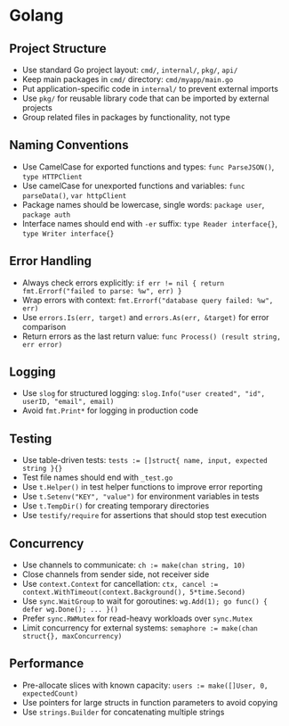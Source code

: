 # Golang

## Project Structure
- Use standard Go project layout: `cmd/`, `internal/`, `pkg/`, `api/`
- Keep main packages in `cmd/` directory: `cmd/myapp/main.go`
- Put application-specific code in `internal/` to prevent external imports
- Use `pkg/` for reusable library code that can be imported by external projects
- Group related files in packages by functionality, not type

## Naming Conventions
- Use CamelCase for exported functions and types: `func ParseJSON()`, `type HTTPClient`
- Use camelCase for unexported functions and variables: `func parseData()`, `var httpClient`
- Package names should be lowercase, single words: `package user`, `package auth`
- Interface names should end with `-er` suffix: `type Reader interface{}`, `type Writer interface{}`

## Error Handling
- Always check errors explicitly: `if err != nil { return fmt.Errorf("failed to parse: %w", err) }`
- Wrap errors with context: `fmt.Errorf("database query failed: %w", err)`
- Use `errors.Is(err, target)` and `errors.As(err, &target)` for error comparison
- Return errors as the last return value: `func Process() (result string, err error)`

## Logging
- Use `slog` for structured logging: `slog.Info("user created", "id", userID, "email", email)`
- Avoid `fmt.Print*` for logging in production code

## Testing
- Use table-driven tests: `tests := []struct{ name, input, expected string }{}`
- Test file names should end with `_test.go`
- Use `t.Helper()` in test helper functions to improve error reporting
- Use `t.Setenv("KEY", "value")` for environment variables in tests
- Use `t.TempDir()` for creating temporary directories
- Use `testify/require` for assertions that should stop test execution

## Concurrency
- Use channels to communicate: `ch := make(chan string, 10)`
- Close channels from sender side, not receiver side
- Use `context.Context` for cancellation: `ctx, cancel := context.WithTimeout(context.Background(), 5*time.Second)`
- Use `sync.WaitGroup` to wait for goroutines: `wg.Add(1); go func() { defer wg.Done(); ... }()`
- Prefer `sync.RWMutex` for read-heavy workloads over `sync.Mutex`
- Limit concurrency for external systems: `semaphore := make(chan struct{}, maxConcurrency)`

## Performance
- Pre-allocate slices with known capacity: `users := make([]User, 0, expectedCount)`
- Use pointers for large structs in function parameters to avoid copying
- Use `strings.Builder` for concatenating multiple strings
